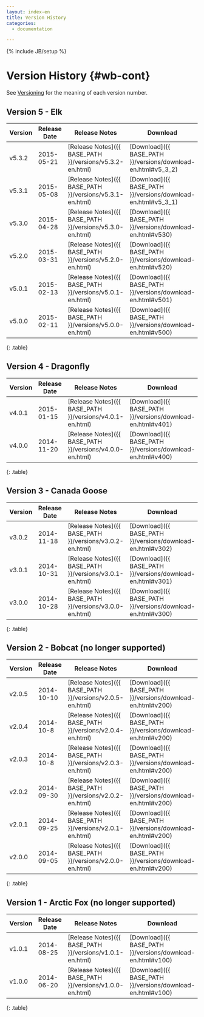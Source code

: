 ```yaml
---
layout: index-en
title: Version History
categories:
  - documentation

---
```

{% include JB/setup %}

# Version History {#wb-cont}

<div class="toc"></div>

See [Versioning](version-info-en.html) for the meaning of each version number.

## Version 5 - Elk

| Version | Release Date | Release Notes | Download |
|---|---|---|---|
| v5.3.2 | 2015-05-21 | [Release Notes]({{ BASE_PATH }}/versions/v5.3.2-en.html) | [Download]({{ BASE_PATH }}/versions/download-en.html#v5_3_2) |
| v5.3.1 | 2015-05-08 | [Release Notes]({{ BASE_PATH }}/versions/v5.3.1-en.html) | [Download]({{ BASE_PATH }}/versions/download-en.html#v5_3_1) |
| v5.3.0 | 2015-04-28 | [Release Notes]({{ BASE_PATH }}/versions/v5.3.0-en.html) | [Download]({{ BASE_PATH }}/versions/download-en.html#v530) |
| v5.2.0 | 2015-03-31 | [Release Notes]({{ BASE_PATH }}/versions/v5.2.0-en.html) | [Download]({{ BASE_PATH }}/versions/download-en.html#v520) |
| v5.0.1 | 2015-02-13 | [Release Notes]({{ BASE_PATH }}/versions/v5.0.1-en.html) | [Download]({{ BASE_PATH }}/versions/download-en.html#v501) |
| v5.0.0 | 2015-02-11 | [Release Notes]({{ BASE_PATH }}/versions/v5.0.0-en.html) | [Download]({{ BASE_PATH }}/versions/download-en.html#v500) |
{: .table}

## Version 4 - Dragonfly

| Version | Release Date | Release Notes | Download |
|---|---|---|---|
| v4.0.1 | 2015-01-15 | [Release Notes]({{ BASE_PATH }}/versions/v4.0.1-en.html) | [Download]({{ BASE_PATH }}/versions/download-en.html#v401) |
| v4.0.0 | 2014-11-20 | [Release Notes]({{ BASE_PATH }}/versions/v4.0.0-en.html) | [Download]({{ BASE_PATH }}/versions/download-en.html#v400) |
{: .table}


## Version 3 - Canada Goose

| Version | Release Date | Release Notes | Download |
|---|---|---|---|
| v3.0.2 | 2014-11-18 | [Release Notes]({{ BASE_PATH }}/versions/v3.0.2-en.html) | [Download]({{ BASE_PATH }}/versions/download-en.html#v302) |
| v3.0.1 | 2014-10-31 | [Release Notes]({{ BASE_PATH }}/versions/v3.0.1-en.html) | [Download]({{ BASE_PATH }}/versions/download-en.html#v301) |
| v3.0.0 | 2014-10-28 | [Release Notes]({{ BASE_PATH }}/versions/v3.0.0-en.html) | [Download]({{ BASE_PATH }}/versions/download-en.html#v300) |
{: .table}

## Version 2 - Bobcat (no longer supported)

| Version | Release Date | Release Notes | Download |
|---|---|---|---|
| v2.0.5 | 2014-10-10 | [Release Notes]({{ BASE_PATH }}/versions/v2.0.5-en.html) | [Download]({{ BASE_PATH }}/versions/download-en.html#v200) |
| v2.0.4 | 2014-10-8 | [Release Notes]({{ BASE_PATH }}/versions/v2.0.4-en.html) | [Download]({{ BASE_PATH }}/versions/download-en.html#v200) |
| v2.0.3 | 2014-10-8 | [Release Notes]({{ BASE_PATH }}/versions/v2.0.3-en.html) | [Download]({{ BASE_PATH }}/versions/download-en.html#v200) |
| v2.0.2 | 2014-09-30 | [Release Notes]({{ BASE_PATH }}/versions/v2.0.2-en.html) | [Download]({{ BASE_PATH }}/versions/download-en.html#v200) |
| v2.0.1 | 2014-09-25 | [Release Notes]({{ BASE_PATH }}/versions/v2.0.1-en.html) | [Download]({{ BASE_PATH }}/versions/download-en.html#v200) |
| v2.0.0 | 2014-09-05 | [Release Notes]({{ BASE_PATH }}/versions/v2.0.0-en.html) | [Download]({{ BASE_PATH }}/versions/download-en.html#v200) |
{: .table}

## Version 1 - Arctic Fox (no longer supported)

| Version | Release Date | Release Notes | Download |
|---|---|---|---|
| v1.0.1 | 2014-08-25 | [Release Notes]({{ BASE_PATH }}/versions/v1.0.1-en.html) | [Download]({{ BASE_PATH }}/versions/download-en.html#v100) |
| v1.0.0 | 2014-06-20 | [Release Notes]({{ BASE_PATH }}/versions/v1.0.0-en.html) | [Download]({{ BASE_PATH }}/versions/download-en.html#v100) |
{: .table}
